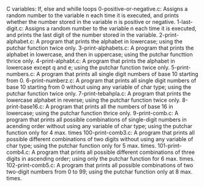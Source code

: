 C variables: If, else and whille loops
0-positive-or-negative.c: Assigns a random number to the variable n each time it is executed, and prints whether the number stored in the variable n is positive or negative.
1-last-digit.c: Assigns a random number to the variable n each time it is executed, and prints the last digit of the number stored in the variable.
2-print-alphabet.c: A program that prints the alphabet in lowercase; using the putchar function twice only.
3-print-alphabets.c: A program that prints the alphabet in lowercase, and then in uppercase; using the putchar functtion thrice only.
4-print-alphabt.c: A program that prints the alphabet in lowercase except q and e; using the putchar function twice only.
5-print-numbers.c: A program that prints all single digit numbers of base 10 starting from 0.
6-print-numberz.c: A program that prints all single digit numbers of base 10 starting from 0 without using any variable of char type; using the putchar function twice only.
7-print-tebahpla.c: A program that prints the lowercase alphabet in reverse; using the putchar function twice only.
8-print-base16.c: A program that prints all the numbers of base 16 in lowercase; using the putchar function thrice only.
9-print-comb.c: A program that prints all possible combinations of single-digit numbers in acending order without using any variable of char type; using the putchar function only for 4 max. times
100-print-comb3.c: A program that prints all possible different combinations of two digits without using any variable of char type; using the putchar function only for 5 max. times.
101-print-comb4.c: A program that prints all possible different combinations of three digits in ascending order; using only the putchar function for 6 max. times.
102-print-comb5.c: A program that prints all possible combinations of two two-digit numbers from 0 to 99; using the putchar function only at 8 max. times.
